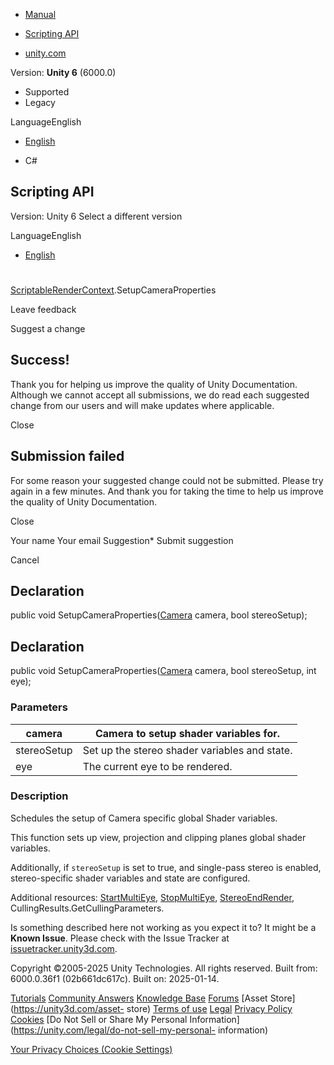 [ ]()

  * [Manual](../Manual/index.html)
  * [Scripting API](../ScriptReference/index.html)

  * [unity.com](https://unity.com/)

Version: **Unity 6** (6000.0)

  * Supported
  * Legacy

LanguageEnglish

  * [English]()

  * C#

[ ](https://docs.unity3d.com)

## Scripting API

Version: Unity 6 Select a different version

LanguageEnglish

  * [English]()

#
[ScriptableRenderContext](Rendering.ScriptableRenderContext.html).SetupCameraProperties

Leave feedback

Suggest a change

## Success!

Thank you for helping us improve the quality of Unity Documentation. Although
we cannot accept all submissions, we do read each suggested change from our
users and will make updates where applicable.

Close

## Submission failed

For some reason your suggested change could not be submitted. Please <a>try
again</a> in a few minutes. And thank you for taking the time to help us
improve the quality of Unity Documentation.

Close

Your name Your email Suggestion* Submit suggestion

Cancel

[ ]()

## Declaration

public void SetupCameraProperties([Camera](Camera.html) camera, bool
stereoSetup);

## Declaration

public void SetupCameraProperties([Camera](Camera.html) camera, bool
stereoSetup, int eye);

### Parameters

camera | Camera to setup shader variables for.  
---|---  
stereoSetup | Set up the stereo shader variables and state.  
eye | The current eye to be rendered.  
  
### Description

Schedules the setup of Camera specific global Shader variables.

This function sets up view, projection and clipping planes global shader
variables.  
  
Additionally, if `stereoSetup` is set to true, and single-pass stereo is
enabled, stereo-specific shader variables and state are configured.  
  
Additional resources:
[StartMultiEye](Rendering.ScriptableRenderContext.StartMultiEye.html),
[StopMultiEye](Rendering.ScriptableRenderContext.StopMultiEye.html),
[StereoEndRender](Rendering.ScriptableRenderContext.StereoEndRender.html),
CullingResults.GetCullingParameters.

Is something described here not working as you expect it to? It might be a
**Known Issue**. Please check with the Issue Tracker at
[issuetracker.unity3d.com](https://issuetracker.unity3d.com).

Copyright ©2005-2025 Unity Technologies. All rights reserved. Built from:
6000.0.36f1 (02b661dc617c). Built on: 2025-01-14.

[Tutorials](https://unity3d.com/learn) [Community
Answers](https://answers.unity3d.com) [Knowledge
Base](https://support.unity3d.com/hc/en-us)
[Forums](https://forum.unity3d.com) [Asset Store](https://unity3d.com/asset-
store) [Terms of use](https://docs.unity3d.com/Manual/TermsOfUse.html)
[Legal](https://unity.com/legal) [Privacy
Policy](https://unity.com/legal/privacy-policy)
[Cookies](https://unity.com/legal/cookie-policy) [Do Not Sell or Share My
Personal Information](https://unity.com/legal/do-not-sell-my-personal-
information)

[Your Privacy Choices (Cookie Settings)](javascript:void\(0\);)

